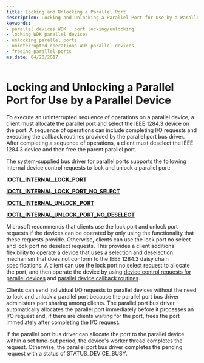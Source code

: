 ```yaml
---
title: Locking and Unlocking a Parallel Port
description: Locking and Unlocking a Parallel Port for Use by a Parallel Device
keywords:
- parallel devices WDK , port locking/unlocking
- locking WDK parallel devices
- unlocking parallel ports
- uninterrupted operations WDK parallel devices
- freeing parallel ports
ms.date: 04/20/2017
---
```


# Locking and Unlocking a Parallel Port for Use by a Parallel Device





To execute an uninterrupted sequence of operations on a parallel device, a client must allocate the parallel port and select the IEEE 1284.3 device on the port. A sequence of operations can include completing I/O requests and executing the callback routines provided by the parallel port bus driver. After completing a sequence of operations, a client must deselect the IEEE 1284.3 device and then free the parent parallel port.

The system-supplied bus driver for parallel ports supports the following internal device control requests to lock and unlock a parallel port:

[**IOCTL\_INTERNAL\_LOCK\_PORT**](/windows-hardware/drivers/ddi/parallel/ni-parallel-ioctl_internal_lock_port)

[**IOCTL\_INTERNAL\_LOCK\_PORT\_NO\_SELECT**](/windows-hardware/drivers/ddi/parallel/ni-parallel-ioctl_internal_lock_port_no_select)

[**IOCTL\_INTERNAL\_UNLOCK\_PORT**](/windows-hardware/drivers/ddi/parallel/ni-parallel-ioctl_internal_unlock_port)

[**IOCTL\_INTERNAL\_UNLOCK\_PORT\_NO\_DESELECT**](/windows-hardware/drivers/ddi/parallel/ni-parallel-ioctl_internal_unlock_port_no_deselect)

Microsoft recommends that clients use the lock port and unlock port requests if the devices can be operated by only using the functionality that these requests provide. Otherwise, clients can use the lock port no select and lock port no deselect requests. This provides a client additional flexibility to operate a device that uses a selection and deselection mechanism that does not conform to the IEEE 1284.3 daisy chain specifications. A client can use the lock port no select request to allocate the port, and then operate the device by using [device control requests for parallel devices](/windows-hardware/drivers/ddi/_parports/) and [parallel device callback routines](/windows-hardware/drivers/ddi/_parports/).

Clients can send individual I/O requests to parallel devices without the need to lock and unlock a parallel port because the parallel port bus driver administers port sharing among clients. The parallel port bus driver automatically allocates the parallel port immediately before it processes an I/O request and, if there are clients waiting for the port, frees the port immediately after completing the I/O request.

If the parallel port bus driver can allocate the port to the parallel device within a set time-out period, the device's worker thread completes the request. Otherwise, the parallel port bus driver completes the pending request with a status of STATUS\_DEVICE\_BUSY.

 

